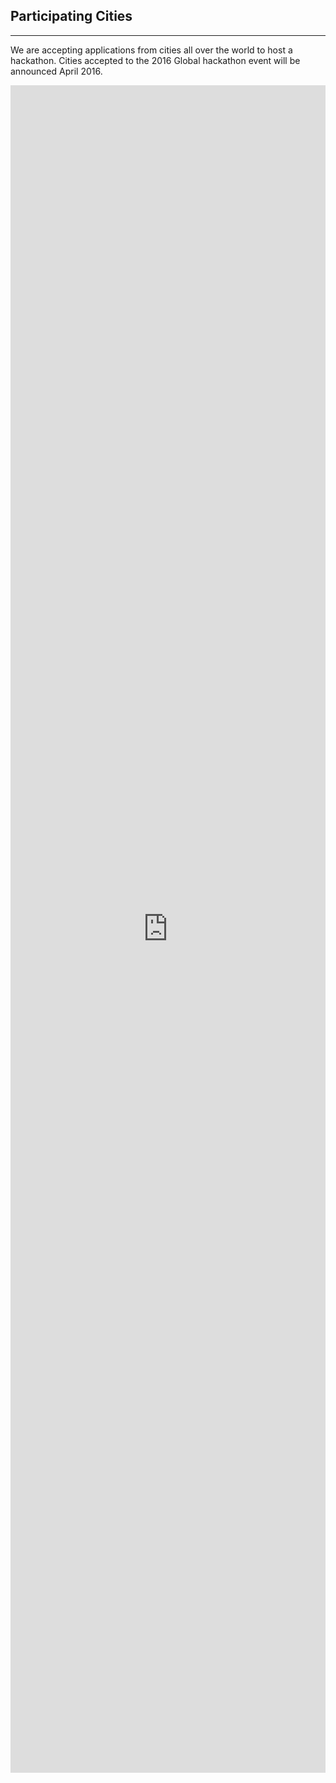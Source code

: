 ## Participating Cities
---

We are accepting applications from cities all over the world to host a hackathon. Cities accepted to the 2016 Global hackathon event will be announced April 2016.

<iframe src="https://docs.google.com/a/leadnet.org/forms/d/12yP-YnMN203s5tAgmYUhREMXd3Qz4ezpq27a2icliWE/viewform?embedded=true" width="100%" height="2700" frameborder="0" marginheight="0" marginwidth="0">Loading...</iframe>



